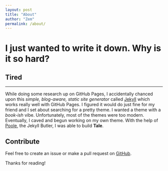 ```yaml
---
layout: post
title: "About"
author: "Zem"
permalink: /about/
---
```




# I just wanted to write it down. Why is it so hard?
## Tired






 
 
  
  
  
 
 
 
 
 
 
 
 
 
 
 
 
 



---


While doing some research up on GitHub Pages, I accidentally chanced upon this _simple, blog-aware, static site generator_ called [Jekyll](https://jekyllrb.com/) which works really well with GitHub Pages. I figured it would do just fine for my friend and I set about searching for a pretty theme. I wanted a theme with a _book-ish_ vibe. Unfortunately, most of the themes were too modern. Eventually, I caved and begun working on my own theme. With the help of [Poole](https://github.com/poole/poole), the Jekyll Butler, I was able to build **Tale**.

## Contribute
Feel free to create an issue or make a pull request on [GitHub](https://github.com/chesterhow/tale).

Thanks for reading!

